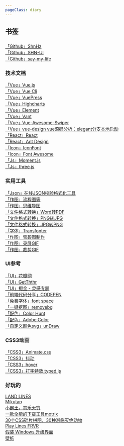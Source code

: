 ```yaml
---
pageClass: diary
---
```


## 书签

### 
[「Github」ShnHz](https://github.com/ShnHz) <br>
[「Github」SHN-UI](https://shnhz.github.io/shn-ui/#/component/installation) <br>
[「Github」say-my-life](https://shnhz.github.io/say-my-life/) <br>

### 技术文档
[「Vue」Vue.js](https://cn.vuejs.org/v2/api/) <br>
[「Vue」Vue Cli](https://cli.vuejs.org/zh/) <br>
[「Vue」VuePress](https://vuepress.vuejs.org/zh/config/#%E5%9F%BA%E6%9C%AC%E9%85%8D%E7%BD%AE) <br>
[「Vue」Highcharts](https://www.highcharts.com.cn/) <br>
[「Vue」Element](https://element.eleme.io/#/zh-CN/component/installation) <br>
[「Vue」Vant](https://youzan.github.io/vant/?source=vuejsorg#/zh-CN/intro) <br>
[「Vue」Vue-Awesome-Swiper](https://github.com/surmon-china/vue-awesome-swiper) <br>
[「Vue」vue-design vue源码分析：elegant分支本地启动](https://github.com/HcySunYang/vue-design) <br>
[「React」React](https://react.docschina.org/) <br>
[「React」Ant Design](https://ant.design/docs/react/introduce-cn) <br>
[「Icon」IconFont](https://www.iconfont.cn/) <br>
[「Icon」Font Awesome](http://www.fontawesome.com.cn/faicons/) <br>
[「Js」Moment.js](http://momentjs.cn/) <br>
[「Js」three.js](https://threejs.org/) <br>

### 实用工具
[「Json」在线JSON校验格式化工具](https://www.bejson.com/) <br>
[「作图」流程图等](https://www.processon.com/) <br>
[「作图」思维导图](https://zhimap.com/auth) <br>
[「文件格式转换」Word转PDF](https://smallpdf.com/cn/word-to-pdf) <br>
[「文件格式转换」PNG转JPG](https://png2jpg.com/zh/) <br>
[「文件格式转换」JPG转PNG](https://jpg2png.com/zh/) <br>
[「字体」Transfonter](https://transfonter.org/) <br>
[「作图」雪碧图制作](https://alloyteam.github.io/gopng/) <br>
[「作图」录屏GIF](https://github.com/NickeManarin/ScreenToGif) <br>
[「作图」裁剪GIF](https://www.iloveimg.com/zh-cn/crop-image/crop-gif) <br>

### UI参考
[「UI」花瓣网](https://huaban.com/) <br>
[「UI」GetThthr](http://www.invisionapp.com/inside-design/design-resources/tethr/) <br>
[「UI」掘金 - 灵感专题](https://juejin.im/post/5d10360b6fb9a07eb94f9687) <br>
[「前端代码分享」CODEPEN](https://codepen.io/popular/pens) <br>
[「免费字体」font space](https://www.fontspace.com/) <br>
[「一键抠图」removebg](https://www.remove.bg/zh/upload) <br>
[「配色」Color Hunt](https://colorhunt.co/) <br>
[「配色」Adobe Color](https://color.adobe.com/zh/create/color-wheel) <br>
[「自定义颜色svg」unDraw](https://undraw.co/illustrations) <br>

### CSS3动画
[「CSS3」Animate.css](https://daneden.github.io/animate.css/) <br>
[「CSS3」抖动](http://elrumordelaluz.github.io/csshake/) <br>
[「CSS3」hover](http://ianlunn.github.io/Hover/) <br>
[「CSS3」打字特效 typed.js](https://github.com/mattboldt/typed.js) <br>
### 好玩的
[LAND LINES](https://lines.chromeexperiments.com/) <br>
[Mikutap](https://aidn.jp/mikutap/) <br>
[小霸王，其乐无穷](https://www.yikm.net/) <br>
[一款全能的下载工具motrix](https://motrix.app/zh-CN) <br>
[30个CSS碎片拼图，30种濒临灭绝动物](http://www.webhek.com/misc-res/species-in-pieces/#) <br>
[Play Lines FRVR](https://lines.frvr.com/) <br>
[假装 Windows 升级界面](http://fakeupdate.net/) <br>
[壁纸](https://wallhaven.cc/) <br>
